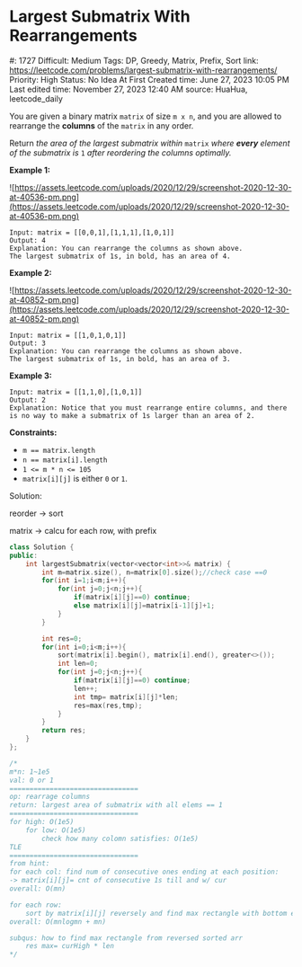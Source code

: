 # Largest Submatrix With Rearrangements

#: 1727
Difficult: Medium
Tags: DP, Greedy, Matrix, Prefix, Sort
link: https://leetcode.com/problems/largest-submatrix-with-rearrangements/
Priority: High
Status: No Idea At First
Created time: June 27, 2023 10:05 PM
Last edited time: November 27, 2023 12:40 AM
source: HuaHua, leetcode_daily

You are given a binary matrix `matrix` of size `m x n`, and you are allowed to rearrange the **columns** of the `matrix` in any order.

Return *the area of the largest submatrix within* `matrix` *where **every** element of the submatrix is* `1` *after reordering the columns optimally.*

**Example 1:**

![https://assets.leetcode.com/uploads/2020/12/29/screenshot-2020-12-30-at-40536-pm.png](https://assets.leetcode.com/uploads/2020/12/29/screenshot-2020-12-30-at-40536-pm.png)

```
Input: matrix = [[0,0,1],[1,1,1],[1,0,1]]
Output: 4
Explanation: You can rearrange the columns as shown above.
The largest submatrix of 1s, in bold, has an area of 4.

```

**Example 2:**

![https://assets.leetcode.com/uploads/2020/12/29/screenshot-2020-12-30-at-40852-pm.png](https://assets.leetcode.com/uploads/2020/12/29/screenshot-2020-12-30-at-40852-pm.png)

```
Input: matrix = [[1,0,1,0,1]]
Output: 3
Explanation: You can rearrange the columns as shown above.
The largest submatrix of 1s, in bold, has an area of 3.

```

**Example 3:**

```
Input: matrix = [[1,1,0],[1,0,1]]
Output: 2
Explanation: Notice that you must rearrange entire columns, and there is no way to make a submatrix of 1s larger than an area of 2.

```

**Constraints:**

- `m == matrix.length`
- `n == matrix[i].length`
- `1 <= m * n <= 105`
- `matrix[i][j]` is either `0` or `1`.

Solution:

reorder → sort

matrix → calcu for each row, with prefix

```cpp
class Solution {
public:
    int largestSubmatrix(vector<vector<int>>& matrix) {
        int m=matrix.size(), n=matrix[0].size();//check case ==0
        for(int i=1;i<m;i++){
            for(int j=0;j<n;j++){
                if(matrix[i][j]==0) continue;
                else matrix[i][j]=matrix[i-1][j]+1;
            }
        }

        int res=0;
        for(int i=0;i<m;i++){
            sort(matrix[i].begin(), matrix[i].end(), greater<>());
            int len=0;
            for(int j=0;j<n;j++){
                if(matrix[i][j]==0) continue;
                len++;
                int tmp= matrix[i][j]*len;
                res=max(res,tmp);
            }
        }
        return res;
    }
};

/*
m*n: 1~1e5
val: 0 or 1
================================
op: rearrage columns
return: largest area of submatrix with all elems == 1
================================
for high: O(1e5)
    for low: O(1e5)
        check how many colomn satisfies: O(1e5)
TLE
================================
from hint:
for each col: find num of consecutive ones ending at each position:
-> matrix[i][j]= cnt of consecutive 1s till and w/ cur
overall: O(mn)

for each row:
    sort by matrix[i][j] reversely and find max rectangle with bottom edge on cur row
overall: O(mnlogmn + mn)

subqus: how to find max rectangle from reversed sorted arr
    res max= curHigh * len
*/
```